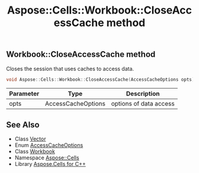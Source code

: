 ﻿---
title: Aspose::Cells::Workbook::CloseAccessCache method
linktitle: CloseAccessCache
second_title: Aspose.Cells for C++ API Reference
description: 'Aspose::Cells::Workbook::CloseAccessCache method. Closes the session that uses caches to access data in C++.'
type: docs
weight: 1000
url: /cpp/aspose.cells/workbook/closeaccesscache/
---
## Workbook::CloseAccessCache method


Closes the session that uses caches to access data.

```cpp
void Aspose::Cells::Workbook::CloseAccessCache(AccessCacheOptions opts)
```


| Parameter | Type | Description |
| --- | --- | --- |
| opts | AccessCacheOptions | options of data access |

## See Also

* Class [Vector](../../vector/)
* Enum [AccessCacheOptions](../../accesscacheoptions/)
* Class [Workbook](../)
* Namespace [Aspose::Cells](../../)
* Library [Aspose.Cells for C++](../../../)
